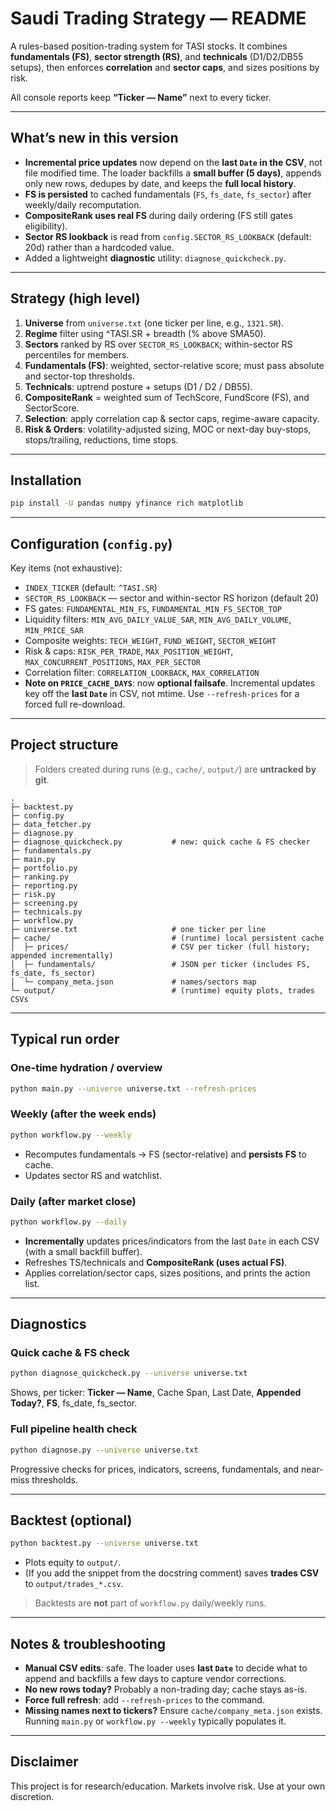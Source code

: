 # Saudi Trading Strategy — README

A rules-based position-trading system for TASI stocks. It combines **fundamentals (FS)**, **sector strength (RS)**, and **technicals** (D1/D2/DB55 setups), then enforces **correlation** and **sector caps**, and sizes positions by risk.

All console reports keep **“Ticker — Name”** next to every ticker.

---

## What’s new in this version
- **Incremental price updates** now depend on the **last `Date` in the CSV**, not file modified time. The loader backfills a **small buffer (5 days)**, appends only new rows, dedupes by date, and keeps the **full local history**.
- **FS is persisted** to cached fundamentals (`FS`, `fs_date`, `fs_sector`) after weekly/daily recomputation.
- **CompositeRank uses real FS** during daily ordering (FS still gates eligibility).
- **Sector RS lookback** is read from `config.SECTOR_RS_LOOKBACK` (default: 20d) rather than a hardcoded value.
- Added a lightweight **diagnostic** utility: `diagnose_quickcheck.py`.

---

## Strategy (high level)
1. **Universe** from `universe.txt` (one ticker per line, e.g., `1321.SR`).  
2. **Regime** filter using ^TASI.SR + breadth (% above SMA50).  
3. **Sectors** ranked by RS over `SECTOR_RS_LOOKBACK`; within-sector RS percentiles for members.  
4. **Fundamentals (FS)**: weighted, sector-relative score; must pass absolute and sector-top thresholds.  
5. **Technicals**: uptrend posture + setups (D1 / D2 / DB55).  
6. **CompositeRank** = weighted sum of TechScore, FundScore (FS), and SectorScore.  
7. **Selection**: apply correlation cap & sector caps, regime-aware capacity.  
8. **Risk & Orders**: volatility-adjusted sizing, MOC or next-day buy-stops, stops/trailing, reductions, time stops.

---

## Installation
```bash
pip install -U pandas numpy yfinance rich matplotlib
```

---

## Configuration (`config.py`)
Key items (not exhaustive):
- `INDEX_TICKER` (default: `^TASI.SR`)
- `SECTOR_RS_LOOKBACK` — sector and within-sector RS horizon (default 20)
- FS gates: `FUNDAMENTAL_MIN_FS`, `FUNDAMENTAL_MIN_FS_SECTOR_TOP`
- Liquidity filters: `MIN_AVG_DAILY_VALUE_SAR`, `MIN_AVG_DAILY_VOLUME`, `MIN_PRICE_SAR`
- Composite weights: `TECH_WEIGHT`, `FUND_WEIGHT`, `SECTOR_WEIGHT`
- Risk & caps: `RISK_PER_TRADE`, `MAX_POSITION_WEIGHT`, `MAX_CONCURRENT_POSITIONS`, `MAX_PER_SECTOR`
- Correlation filter: `CORRELATION_LOOKBACK`, `MAX_CORRELATION`
- **Note on `PRICE_CACHE_DAYS`**: now **optional failsafe**. Incremental updates key off the **last `Date`** in CSV, not mtime. Use `--refresh-prices` for a forced full re-download.

---

## Project structure
> Folders created during runs (e.g., `cache/`, `output/`) are **untracked by git**.

```
.
├─ backtest.py
├─ config.py
├─ data_fetcher.py
├─ diagnose.py
├─ diagnose_quickcheck.py           # new: quick cache & FS checker
├─ fundamentals.py
├─ main.py
├─ portfolio.py
├─ ranking.py
├─ reporting.py
├─ risk.py
├─ screening.py
├─ technicals.py
├─ workflow.py
├─ universe.txt                     # one ticker per line
├─ cache/                           # (runtime) local persistent cache
│  ├─ prices/                       # CSV per ticker (full history; appended incrementally)
│  ├─ fundamentals/                 # JSON per ticker (includes FS, fs_date, fs_sector)
│  └─ company_meta.json             # names/sectors map
└─ output/                          # (runtime) equity plots, trades CSVs
```

---

## Typical run order

### One-time hydration / overview
```bash
python main.py --universe universe.txt --refresh-prices
```

### Weekly (after the week ends)
```bash
python workflow.py --weekly
```
- Recomputes fundamentals → FS (sector-relative) and **persists FS** to cache.
- Updates sector RS and watchlist.

### Daily (after market close)
```bash
python workflow.py --daily
```
- **Incrementally** updates prices/indicators from the last `Date` in each CSV (with a small backfill buffer).
- Refreshes TS/technicals and **CompositeRank (uses actual FS)**.
- Applies correlation/sector caps, sizes positions, and prints the action list.

---

## Diagnostics

### Quick cache & FS check
```bash
python diagnose_quickcheck.py --universe universe.txt
```
Shows, per ticker: **Ticker — Name**, Cache Span, Last Date, **Appended Today?**, **FS**, fs_date, fs_sector.

### Full pipeline health check
```bash
python diagnose.py --universe universe.txt
```
Progressive checks for prices, indicators, screens, fundamentals, and near-miss thresholds.

---

## Backtest (optional)
```bash
python backtest.py --universe universe.txt
```
- Plots equity to `output/`.  
- (If you add the snippet from the docstring comment) saves **trades CSV** to `output/trades_*.csv`.

> Backtests are **not** part of `workflow.py` daily/weekly runs.

---

## Notes & troubleshooting
- **Manual CSV edits**: safe. The loader uses **last `Date`** to decide what to append and backfills a few days to capture vendor corrections.
- **No new rows today?** Probably a non-trading day; cache stays as-is.
- **Force full refresh**: add `--refresh-prices` to the command.
- **Missing names next to tickers?** Ensure `cache/company_meta.json` exists. Running `main.py` or `workflow.py --weekly` typically populates it.

---

## Disclaimer
This project is for research/education. Markets involve risk. Use at your own discretion.